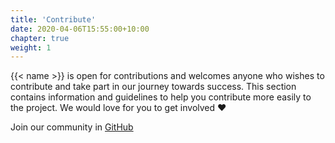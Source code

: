 ```yaml
---
title: 'Contribute'
date: 2020-04-06T15:55:00+10:00
chapter: true
weight: 1
---
```



{{< name >}} is open for contributions and welcomes anyone who wishes to contribute and take part in our journey towards success. This section contains information and guidelines to help you contribute more easily to the project. We would love for you to get involved :heart:

Join our community in 
<a href="https://{{< github_base >}}/{{< github_repo >}}" class="font-weight-bolder" style="color:inherit">GitHub</a>
